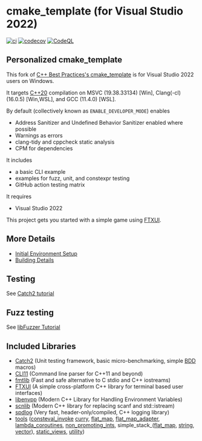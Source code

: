 # cmake_template (for Visual Studio 2022)

[![ci](https://github.com/cblck/cmake_template/actions/workflows/ci.yml/badge.svg)](https://github.com/cblck/cmake_template/actions/workflows/ci.yml)
[![codecov](https://codecov.io/gh/cblck/cmake_template/branch/main/graph/badge.svg)](https://codecov.io/gh/cblck/cmake_template)
[![CodeQL](https://github.com/cblck/cmake_template/actions/workflows/codeql-analysis.yml/badge.svg)](https://github.com/cblck/cmake_template/actions/workflows/codeql-analysis.yml)

## Personalized cmake_template

This fork of [C++ Best Practices's cmake_template](https://github.com/cpp-best-practices/cmake_template) is for Visual Studio 2022 users on Windows.

It targets [C++20](https://en.cppreference.com/w/cpp/compiler_support) compilation on MSVC (19.38.33134) [Win], Clang(-cl) (16.0.5) [Win,WSL], and GCC (11.4.0) [WSL].

By default (collectively known as `ENABLE_DEVELOPER_MODE`) enables
 * Address Sanitizer and Undefined Behavior Sanitizer enabled where possible
 * Warnings as errors
 * clang-tidy and cppcheck static analysis
 * CPM for dependencies

It includes
 * a basic CLI example
 * examples for fuzz, unit, and constexpr testing
 * GitHub action testing matrix

It requires
 * Visual Studio 2022

This project gets you started with a simple game using [FTXUI](https://github.com/ArthurSonzogni/FTXUI).

## More Details
 * [Initial Environment Setup](README_dependencies.md)
 * [Building Details](README_building.md)

## Testing
See [Catch2 tutorial](https://github.com/catchorg/Catch2/blob/master/docs/tutorial.md)

## Fuzz testing
See [libFuzzer Tutorial](https://github.com/google/fuzzing/blob/master/tutorial/libFuzzerTutorial.md)

## Included Libraries
- [Catch2](https://github.com/catchorg/Catch2) (Unit testing framework, basic micro-benchmarking, simple [BDD](https://en.wikipedia.org/wiki/Behavior-driven_development) macros)
- [CLI11](https://github.com/CLIUtils/CLI11) (Command line parser for C++11 and beyond)
- [fmtlib](https://github.com/fmtlib/fmt) (Fast and safe alternative to C stdio and C++ iostreams)
- [FTXUI](https://github.com/ArthurSonzogni/FTXUI) (A simple cross-platform C++ library for terminal based user interfaces)
- [libenvpp](https://github.com/ph3at/libenvpp) (Modern C++ Library for Handling Environment Variables)
- [scnlib](https://github.com/eliaskosunen/scnlib) (Modern C++ library for replacing scanf and std::istream)
- [spdlog](https://github.com/gabime/spdlog) (Very fast, header-only/compiled, C++ logging library)
- [tools](https://github.com/lefticus/tools/tree/update_build_system) 
	([consteval_invoke](https://github.com/lefticus/tools/blob/update_build_system/include/lefticus/tools/consteval_invoke.hpp)
	[curry](https://github.com/lefticus/tools/blob/update_build_system/include/lefticus/tools/curry.hpp), 
	[flat_map](https://github.com/lefticus/tools/blob/update_build_system/include/lefticus/tools/flat_map.hpp), 
	[flat_map_adapter](https://github.com/lefticus/tools/blob/update_build_system/include/lefticus/tools/flat_map_adapter.hpp), 
	[lambda_coroutines](https://github.com/lefticus/tools/blob/update_build_system/include/lefticus/tools/lambda_coroutines.hpp), 
	[non_promoting_ints](https://github.com/lefticus/tools/blob/update_build_system/include/lefticus/tools/non_promoting_ints.hpp), 
	simple_stack_([flat_map](https://github.com/lefticus/tools/blob/update_build_system/include/lefticus/tools/simple_stack_flat_map.hpp), [string](https://github.com/lefticus/tools/blob/update_build_system/include/lefticus/tools/simple_stack_string.hpp), [vector](https://github.com/lefticus/tools/blob/update_build_system/include/lefticus/tools/simple_stack_vector.hpp)), 
	[static_views](https://github.com/lefticus/tools/blob/update_build_system/include/lefticus/tools/static_views.hpp), 
	[utility](https://github.com/lefticus/tools/blob/update_build_system/include/lefticus/tools/utility.hpp))
